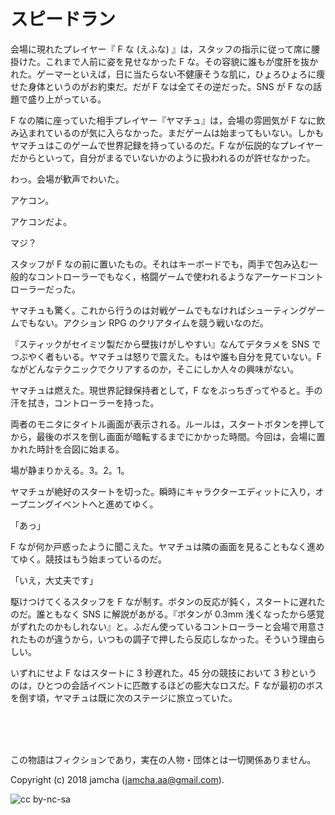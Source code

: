 

# スピードラン

会場に現れたプレイヤー『 F な (えふな) 』は，スタッフの指示に従って席に腰掛けた。これまで人前に姿を見せなかった F な。その容貌に誰もが度肝を抜かれた。ゲーマーといえば，日に当たらない不健康そうな肌に，ひょろひょろに痩せた身体というのがお約束だ。だが F なは全てその逆だった。SNS が F なの話題で盛り上がっている。  

F なの隣に座っていた相手プレイヤー『ヤマチュ』は，会場の雰囲気が F なに飲み込まれているのが気に入らなかった。まだゲームは始まってもいない。しかもヤマチュはこのゲームで世界記録を持っているのだ。F なが伝説的なプレイヤーだからといって，自分がまるでいないかのように扱われるのが許せなかった。  

わっ。会場が歓声でわいた。  

アケコン。  

アケコンだよ。  

マジ？  

スタッフが F なの前に置いたもの。それはキーボードでも，両手で包み込む一般的なコントローラーでもなく，格闘ゲームで使われるようなアーケードコントローラーだった。  

ヤマチュも驚く。これから行うのは対戦ゲームでもなければシューティングゲームでもない。アクション RPG のクリアタイムを競う戦いなのだ。  

『スティックがセイミツ製だから壁抜けがしやすい』なんてデタラメを SNS でつぶやく者もいる。ヤマチュは怒りで震えた。もはや誰も自分を見ていない。F ながどんなテクニックでクリアするのか，そこにしか人々の興味がない。  

ヤマチュは燃えた。現世界記録保持者として，F なをぶっちぎってやると。手の汗を拭き，コントローラーを持った。  

両者のモニタにタイトル画面が表示される。ルールは，スタートボタンを押してから，最後のボスを倒し画面が暗転するまでにかかった時間。今回は，会場に置かれた時計を合図に始まる。  

場が静まりかえる。3。2。1。  

ヤマチュが絶好のスタートを切った。瞬時にキャラクターエディットに入り，オープニングイベントへと進めてゆく。  

「あっ」  

F なが何か戸惑ったように聞こえた。ヤマチュは隣の画面を見ることもなく進めてゆく。競技はもう始まっているのだ。  

「いえ，大丈夫です」  

駆けつけてくるスタッフを F なが制す。ボタンの反応が鈍く，スタートに遅れたのだ。誰ともなく SNS に解説があがる。『ボタンが 0.3mm 浅くなったから感覚がずれたのかもしれない』と。ふだん使っているコントローラーと会場で用意されたものが違うから，いつもの調子で押したら反応しなかった。そういう理由らしい。  

いずれにせよ F なはスタートに 3 秒遅れた。45 分の競技において 3 秒というのは，ひとつの会話イベントに匹敵するほどの膨大なロスだ。F なが最初のボスを倒す頃，ヤマチュは既に次のステージに旅立っていた。  

<br>  
<br>  

<br>  

この物語はフィクションであり，実在の人物・団体とは一切関係ありません。  

Copyright (c) 2018 jamcha (jamcha.aa@gmail.com).  

![cc by-nc-sa](https://i.creativecommons.org/l/by-nc-sa/4.0/88x31.png)  

